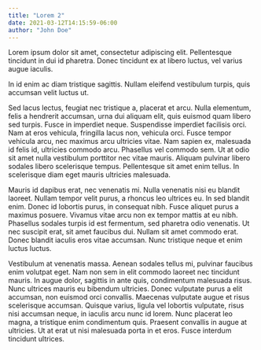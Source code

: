 ```yaml
---
title: "Lorem 2"
date: 2021-03-12T14:15:59-06:00
author: "John Doe"
---
```


Lorem ipsum dolor sit amet, consectetur adipiscing elit. Pellentesque tincidunt in dui id pharetra. Donec tincidunt ex
at libero luctus, vel varius augue iaculis. 
<!--more-->

In id enim ac diam tristique sagittis. Nullam eleifend vestibulum turpis,
quis accumsan velit luctus ut. 


Sed lacus lectus, feugiat nec tristique a, placerat et arcu. Nulla elementum, felis a
hendrerit accumsan, urna dui aliquam elit, quis euismod quam libero sed turpis. Fusce in imperdiet neque. Suspendisse
imperdiet facilisis orci. Nam at eros vehicula, fringilla lacus non, vehicula orci. Fusce tempor vehicula arcu, nec
maximus arcu ultricies vitae. Nam sapien ex, malesuada id felis id, ultricies commodo arcu. Phasellus vel commodo sem.
Ut at odio sit amet nulla vestibulum porttitor nec vitae mauris. Aliquam pulvinar libero sodales libero scelerisque
tempus. Pellentesque sit amet enim tellus. In scelerisque diam eget mauris ultricies malesuada.

Mauris id dapibus erat, nec venenatis mi. Nulla venenatis nisi eu blandit laoreet. Nullam tempor velit purus, a rhoncus
leo ultrices eu. In sed blandit enim. Donec id lobortis purus, in consequat nibh. Fusce aliquet purus a maximus posuere.
Vivamus vitae arcu non ex tempor mattis at eu nibh. Phasellus sodales turpis id est fermentum, sed pharetra odio
venenatis. Ut nec suscipit erat, sit amet faucibus dui. Nullam sit amet commodo erat. Donec blandit iaculis eros vitae
accumsan. Nunc tristique neque et enim luctus luctus.

Vestibulum at venenatis massa. Aenean sodales tellus mi, pulvinar faucibus enim volutpat eget. Nam non sem in elit
commodo laoreet nec tincidunt mauris. In augue dolor, sagittis in ante quis, condimentum malesuada risus. Nunc ultrices
mauris eu bibendum ultricies. Donec vulputate purus a elit accumsan, non euismod orci convallis. Maecenas vulputate
augue et risus scelerisque accumsan. Quisque varius, ligula vel lobortis vulputate, risus nisi accumsan neque, in
iaculis arcu nunc id lorem. Nunc placerat leo magna, a tristique enim condimentum quis. Praesent convallis in augue at
ultricies. Ut at erat ut nisi malesuada porta in et eros. Fusce interdum tincidunt ultrices.
